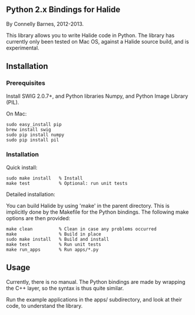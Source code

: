 Python 2.x Bindings for Halide
------------------------------

By Connelly Barnes, 2012-2013.

This library allows you to write Halide code in Python. The library has currently only been tested on Mac OS,
against a Halide source build, and is experimental.

Installation
------------

### Prerequisites

Install SWIG 2.0.7+, and Python libraries Numpy, and Python Image Library (PIL).

On Mac:

    sudo easy_install pip
    brew install swig
    sudo pip install numpy
    sudo pip install pil

### Installation

Quick install:

    sudo make install   % Install
    make test           % Optional: run unit tests

Detailed installation:

You can build Halide by using 'make' in the parent directory. This is implicitly done by the Makefile for the Python bindings. The following make options are then provided:

    make clean          % Clean in case any problems occurred
    make                % Build in place
    sudo make install   % Build and install
    make test           % Run unit tests
    make run_apps       % Run apps/*.py

Usage
-----

Currently, there is no manual. The Python bindings are made by wrapping the C++ layer, so the syntax is thus quite similar.

Run the example applications in the apps/ subdirectory, and look at their code, to understand the library.





